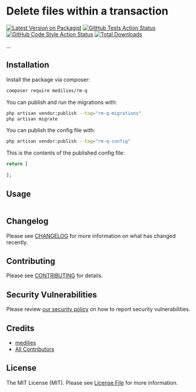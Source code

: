 # Delete files within a transaction

[![Latest Version on Packagist](https://img.shields.io/packagist/v/medilies/rm-q.svg?style=flat-square)](https://packagist.org/packages/medilies/rm-q)
[![GitHub Tests Action Status](https://img.shields.io/github/actions/workflow/status/medilies/rm-q/run-tests.yml?branch=main&label=tests&style=flat-square)](https://github.com/medilies/rm-q/actions?query=workflow%3Arun-tests+branch%3Amain)
[![GitHub Code Style Action Status](https://img.shields.io/github/actions/workflow/status/medilies/rm-q/phpstan.yml?branch=main&label=code%20style&style=flat-square)](https://github.com/medilies/rm-q/actions?query=workflow%3A"phpstan"+branch%3Amain)
[![Total Downloads](https://img.shields.io/packagist/dt/medilies/rm-q.svg?style=flat-square)](https://packagist.org/packages/medilies/rm-q)

...

## Installation

Install the package via composer:

```bash
composer require medilies/rm-q
```

You can publish and run the migrations with:

```bash
php artisan vendor:publish --tag="rm-q-migrations"
php artisan migrate
```

You can publish the config file with:

```bash
php artisan vendor:publish --tag="rm-q-config"
```

This is the contents of the published config file:

```php
return [
    
];
```

## Usage

```php

```

## Changelog

Please see [CHANGELOG](CHANGELOG.md) for more information on what has changed recently.

## Contributing

Please see [CONTRIBUTING](CONTRIBUTING.md) for details.

## Security Vulnerabilities

Please review [our security policy](../../security/policy) on how to report security vulnerabilities.

## Credits

- [medilies](https://github.com/medilies)
- [All Contributors](../../contributors)

## License

The MIT License (MIT). Please see [License File](LICENSE.md) for more information.
